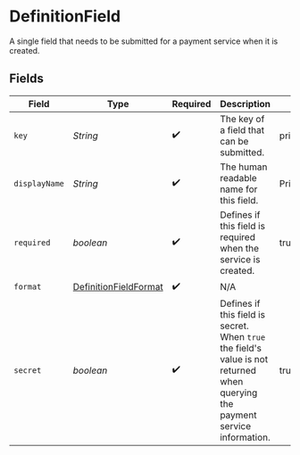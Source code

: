 # DefinitionField

A single field that needs to be submitted for a payment service when it is created.


## Fields

| Field                                                                                                                         | Type                                                                                                                          | Required                                                                                                                      | Description                                                                                                                   | Example                                                                                                                       |
| ----------------------------------------------------------------------------------------------------------------------------- | ----------------------------------------------------------------------------------------------------------------------------- | ----------------------------------------------------------------------------------------------------------------------------- | ----------------------------------------------------------------------------------------------------------------------------- | ----------------------------------------------------------------------------------------------------------------------------- |
| `key`                                                                                                                         | *String*                                                                                                                      | :heavy_check_mark:                                                                                                            | The key of a field that can be submitted.                                                                                     | private_api_key                                                                                                               |
| `displayName`                                                                                                                 | *String*                                                                                                                      | :heavy_check_mark:                                                                                                            | The human readable name for this field.                                                                                       | Private API key                                                                                                               |
| `required`                                                                                                                    | *boolean*                                                                                                                     | :heavy_check_mark:                                                                                                            | Defines if this field is required when the service is created.                                                                | true                                                                                                                          |
| `format`                                                                                                                      | [DefinitionFieldFormat](../../models/components/DefinitionFieldFormat.md)                                                     | :heavy_check_mark:                                                                                                            | N/A                                                                                                                           |                                                                                                                               |
| `secret`                                                                                                                      | *boolean*                                                                                                                     | :heavy_check_mark:                                                                                                            | Defines if this field is secret. When `true` the field's value is not returned when querying the payment service information. | true                                                                                                                          |